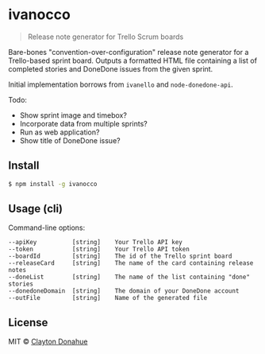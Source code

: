 # ivanocco

> Release note generator for Trello Scrum boards

Bare-bones "convention-over-configuration" release note generator for a Trello-based sprint board. Outputs a formatted HTML
file containing a list of completed stories and DoneDone issues from the given sprint.

Initial implementation borrows from `ivanello` and `node-donedone-api`.

Todo:

- Show sprint image and timebox?
- Incorporate data from multiple sprints?
- Run as web application?
- Show title of DoneDone issue?

## Install

```sh
$ npm install -g ivanocco
```

## Usage (cli)

Command-line options:

```
--apiKey          [string]    Your Trello API key
--token           [string]    Your Trello API token
--boardId         [string]    The id of the Trello sprint board
--releaseCard     [string]    The name of the card containing release notes
--doneList        [string]    The name of the list containing "done" stories
--donedoneDomain  [string]    The domain of your DoneDone account
--outFile         [string]    Name of the generated file
```

## License

MIT © [Clayton Donahue](www.ivantagehealth.com)
